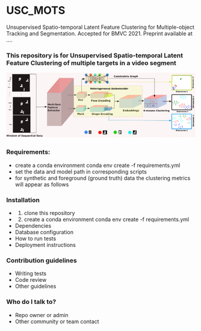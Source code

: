 # USC_MOTS #

Unsupervised Spatio-temporal Latent Feature Clustering for Multiple-object Tracking and Segmentation. Accepted for BMVC 2021. Preprint available at ....

### This repository is for Unsupervised Spatio-temporal Latent Feature Clustering of multiple targets in a video segment ###
![model_diagramv1](images/model_diagramv1.PNG)
### Requirements: ###
* create a conda environment 
conda env create -f requirements.yml
* set the data and model path in corresponding scripts
* for synthetic and foreground (ground truth) data the clustering metrics will appear as follows

### Installation ###

* 1. clone this repository
* 2. create a conda environment 
conda env create -f requirements.yml
* Dependencies
* Database configuration
* How to run tests
* Deployment instructions

### Contribution guidelines ###

* Writing tests
* Code review
* Other guidelines

### Who do I talk to? ###

* Repo owner or admin
* Other community or team contact
